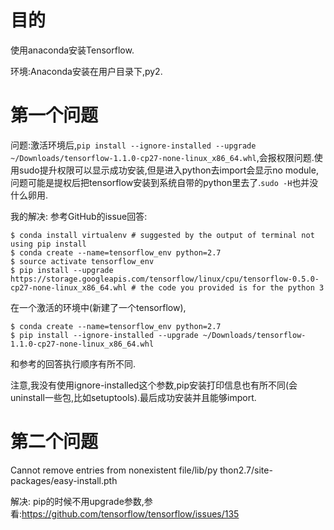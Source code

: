 # 目的
使用anaconda安装Tensorflow.

环境:Anaconda安装在用户目录下,py2.


# 第一个问题
问题:激活环境后,`pip install --ignore-installed --upgrade ~/Downloads/tensorflow-1.1.0-cp27-none-linux_x86_64.whl`,会报权限问题.使用sudo提升权限可以显示成功安装,但是进入python去import会显示no module,问题可能是提权后把tensorflow安装到系统自带的python里去了.`sudo -H`也并没什么卵用.


我的解决:
参考GitHub的issue回答:
```
$ conda install virtualenv # suggested by the output of terminal not using pip install
$ conda create --name=tensorflow_env python=2.7
$ source activate tensorflow_env
$ pip install --upgrade https://storage.googleapis.com/tensorflow/linux/cpu/tensorflow-0.5.0-cp27-none-linux_x86_64.whl # the code you provided is for the python 3
```
在一个激活的环境中(新建了一个tensorflow),
```
$ conda create --name=tensorflow_env python=2.7
$ pip install --ignore-installed --upgrade ~/Downloads/tensorflow-1.1.0-cp27-none-linux_x86_64.whl
```

和参考的回答执行顺序有所不同.

注意,我没有使用ignore-installed这个参数,pip安装打印信息也有所不同(会uninstall一些包,比如setuptools).最后成功安装并且能够import.

# 第二个问题
Cannot remove entries from nonexistent file/lib/py thon2.7/site-packages/easy-install.pth

解决: pip的时候不用upgrade参数,参看:https://github.com/tensorflow/tensorflow/issues/135